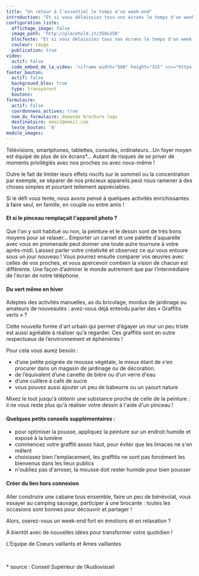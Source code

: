 ```yaml
---
title: "Un retour à l'essentiel le temps d'un week-end"
introduction: "Et si vous délaissiez tous vos écrans le temps d'un week-end ?"
configuration_liste:
  affichage_image: false
  image_path: 'http://placehold.it/350x250'
  blocTexte: "Et si vous délaissiez tous vos écrans le temps d'un week-end ?"
  couleur: rouge
  publication: true
video:
  actif: false
  code_embed_de_la_video: '<iframe width="560" height="315" src="https://www.youtube.com/embed/7Lw7n1ymXAY" frameborder="0" allowfullscreen></iframe>'
footer_bouton:
  actif: false
  background_bleu: true
  type: transparent
  boutons:
formulaire:
  actif: false
  coordonnees_actives: true
  nom_du_formulaire: demande brochure legs
  destinataire: email@email.com
  texte_bouton: '0'
module_images:
---
```



Télévisions, smartphones, tablettes, consoles, ordinateurs…Un foyer moyen est équipé de plus de six écrans\*… Autant de risques de se priver de moments privilégiés avec nos proches ou avec nous-même !

Outre le fait de limiter leurs effets nocifs sur le sommeil ou la concentration par exemple, se séparer de nos précieux appareils peut nous ramener à des choses simples et pourtant tellement appréciables.

Si le défi vous tente, nous avons pensé à quelques activités enrichissantes à faire seul, en famille, en couple ou entre amis !

#### Et si le pinceau remplaçait l'appareil photo ?

Que l'on y soit habitué ou non, la peinture et le dessin sont de très bons moyens pour se relaxer… Emporter un carnet et une palette d'aquarelle avec vous en promenade peut donner une toute autre tournure à votre après-midi. Laissez parler votre créativité et observez ce qui vous entoure sous un jour nouveau ! Vous pourrez ensuite comparer vos œuvres avec celles de vos proches, et vous apercevoir combien la vision de chacun est différente. Une façon d’admirer le monde autrement que par l’intermédiaire de l'écran de notre téléphone.

#### Du vert même en hiver

Adeptes des activités manuelles, as du bricolage, mordus de jardinage ou amateurs de nouveautés : avez-vous déjà entendu parler des « Graffitis verts » ?

Cette nouvelle forme d'art urbain qui permet d’égayer un mur un peu triste est aussi agréable à réaliser qu'à regarder. Ces graffitis sont en outre respectueux de l’environnement et éphémères !

Pour cela vous aurez besoin :

* d’une petite poignée de mousse végétale, le mieux étant de s'en procurer dans un magasin de jardinage ou de décoration.
* de l’équivalent d’une canette de bière ou d’un verre d'eau
* d’une cuillère à café de sucre
* vous pouvez aussi ajouter un peu de babeurre ou un yaourt nature

Mixez le tout jusqu'à obtenir une substance proche de celle de la peinture : il ne vous reste plus qu'à réaliser votre dessin à l'aide d'un pinceau !

#### Quelques petits conseils supplémentaires :

* pour optimiser la pousse, appliquez la peinture sur un endroit humide et exposé à la lumière
* commencez votre graffiti assez haut, pour éviter que les limaces ne s'en mêlent
* choisissez bien l'emplacement, les graffitis ne sont pas forcément les bienvenus dans les lieux publics
* n'oubliez pas d'arroser, la mousse doit rester humide pour bien pousser

#### Créer du lien hors connexion

Aller construire une cabane tous ensemble, faire un peu de bénévolat, vous essayer au camping sauvage, participer à une brocante : toutes les occasions sont bonnes pour découvrir et partager !

Alors, oserez-vous un week-end fort en émotions et en relaxation ?

À bientôt avec de nouvelles idées pour transformer votre quotidien !

L'Equipe de Coeurs vaillants et Ames vaillantes

<div><p>&nbsp;</p><p>* source : Conseil Sup&eacute;rieur de l&rsquo;Audiovisuel</p></div>